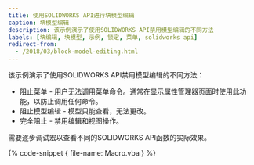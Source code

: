 ```yaml
---
title: 使用SOLIDWORKS API进行块模型编辑
caption: 块模型编辑
description: 该示例演示了使用SOLIDWORKS API禁用模型编辑的不同方法
labels: [块编辑, 块模型, 示例, 锁定, 菜单, solidworks api]
redirect-from:
  - /2018/03/block-model-editing.html
---
```


该示例演示了使用SOLIDWORKS API禁用模型编辑的不同方法：

* 阻止菜单 - 用户无法调用菜单命令。通常在显示属性管理器页面时使用此功能，以防止调用任何命令。
* 阻止模型编辑 - 模型只能查看，无法更改。
* 完全阻止 - 禁用编辑和视图操作。

需要逐步调试宏以查看不同的SOLIDWORKS API函数的实际效果。

{% code-snippet { file-name: Macro.vba } %}